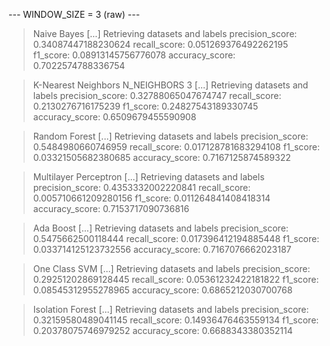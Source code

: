 
 --- WINDOW_SIZE = 3 (raw) --- 


> Naive Bayes
[...] Retrieving datasets and labels
precision_score: 0.34087447188230624
recall_score: 0.051269376492262195
f1_score: 0.08913145756776078
accuracy_score: 0.7022574788336754


> K-Nearest Neighbors
N_NEIGHBORS 3
[...] Retrieving datasets and labels
precision_score: 0.32788065047674747
recall_score: 0.2130276716175239
f1_score: 0.24827543189330745
accuracy_score: 0.6509679455590908


> Random Forest
[...] Retrieving datasets and labels
precision_score: 0.5484980660746959
recall_score: 0.017128781683294108
f1_score: 0.03321505682380685
accuracy_score: 0.7167125874589322


> Multilayer Perceptron
[...] Retrieving datasets and labels
precision_score: 0.4353332002220841
recall_score: 0.005710661209280156
f1_score: 0.011264841408418314
accuracy_score: 0.7153717090736816


> Ada Boost
[...] Retrieving datasets and labels
precision_score: 0.5475662500118444
recall_score: 0.017396412194885448
f1_score: 0.033714125123732556
accuracy_score: 0.7167076662023187


> One Class SVM
[...] Retrieving datasets and labels
precision_score: 0.29251202869128445
recall_score: 0.05361232422181822
f1_score: 0.08545312955278965
accuracy_score: 0.6865212030700768


> Isolation Forest
[...] Retrieving datasets and labels
precision_score: 0.32159580489041145
recall_score: 0.14936476463559134
f1_score: 0.20378075746979252
accuracy_score: 0.6688343380352114
